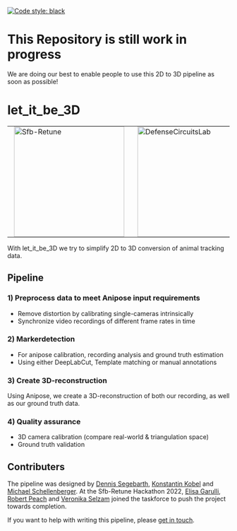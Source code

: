 <a href="https://github.com/psf/black"><img alt="Code style: black" src="https://img.shields.io/badge/code%20style-black-000000.svg"></a>
# This Repository is still work in progress
We are doing our best to enable people to use this 2D to 3D pipeline as soon as possible!

# let_it_be_3D

<table>
<tr>
<td>
    <a href="https://sfb-retune.de/"> 
        <img src="https://sfb-retune.de/images/logo-retune.svg" alt="Sfb-Retune" style="width: 250px;"/>
    </a>
</td> 
<td>
    <a href="https://www.defense-circuits-lab.com/"> 
        <img src="https://static.wixstatic.com/media/547baf_87ffe507a5004e29925dbeb65fe110bb~mv2.png/v1/fill/w_406,h_246,al_c,q_85,usm_0.66_1.00_0.01,enc_auto/LabLogo3black.png" alt="DefenseCircuitsLab" style="width: 250px;"/>
    </a>
</td>

<style type="text/css">
  td {
    padding: 0 15px;
  }
</style>

</tr>
</table>


With let_it_be_3D we try to simplify 2D to 3D conversion of animal tracking data.

## Pipeline
### 1) Preprocess data to meet Anipose input requirements
- Remove distortion by calibrating single-cameras intrinsically
- Synchronize video recordings of different frame rates in time

### 2) Markerdetection

- For anipose calibration, recording analysis and ground truth estimation
- Using either DeepLabCut, Template matching or manual annotations

### 3) Create 3D-reconstruction
Using Anipose, we create a 3D-reconstruction of both our recording, as well as our ground truth data.

### 4) Quality assurance
- 3D camera calibration (compare real-world & triangulation space)
- Ground truth validation

## Contributers
The pipeline was designed by [Dennis Segebarth](https://github.com/DSegebarth), [Konstantin Kobel](https://github.com/KonKob) and [Michael Schellenberger](https://github.com/MSchellenberger).
At the Sfb-Retune Hackathon 2022, [Elisa Garulli](https://github.com/ELGarulli), [Robert Peach](https://github.com/peach-lucien) and [Veronika Selzam](https://github.com/vselzam)
joined the taskforce to push the project towards completion. 

If you want to help with writing this pipeline, please <a href = "mailto: schellenb_m1@ukw.de">get in touch</a>.


